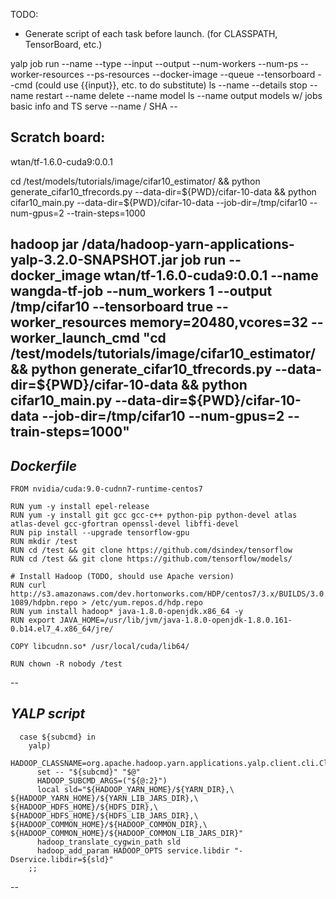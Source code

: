 TODO:
* Generate script of each task before launch. (for CLASSPATH, TensorBoard, etc.)

yalp
 job
   run
   --name
   --type
   --input
   --output
   --num-workers
   --num-ps
   --worker-resources
   --ps-resources
   --docker-image <docker-image>
   --queue <queue-name>
   --tensorboard
   --cmd (could use {{input}}, etc. to do substitute)
   ls
   --name
   --details
   stop
   --name
   restart
   --name
   delete
   --name
 model
   ls
   --name
     output models w/ jobs basic info and TS
   serve
   --name / SHA
   --<look at simple-tensor-serving doc> 


Scratch board:
--
wtan/tf-1.6.0-cuda9:0.0.1

cd /test/models/tutorials/image/cifar10_estimator/ && python generate_cifar10_tfrecords.py --data-dir=${PWD}/cifar-10-data && python cifar10_main.py --data-dir=${PWD}/cifar-10-data --job-dir=/tmp/cifar10 --num-gpus=2 --train-steps=1000

hadoop jar /data/hadoop-yarn-applications-yalp-3.2.0-SNAPSHOT.jar job run --docker_image wtan/tf-1.6.0-cuda9:0.0.1 --name wangda-tf-job --num_workers 1 --output /tmp/cifar10 --tensorboard true --worker_resources memory=20480,vcores=32 --worker_launch_cmd "cd /test/models/tutorials/image/cifar10_estimator/ && python generate_cifar10_tfrecords.py --data-dir=${PWD}/cifar-10-data && python cifar10_main.py --data-dir=${PWD}/cifar-10-data --job-dir=/tmp/cifar10 --num-gpus=2 --train-steps=1000"
--

*Dockerfile*
--
```
FROM nvidia/cuda:9.0-cudnn7-runtime-centos7

RUN yum -y install epel-release
RUN yum -y install git gcc gcc-c++ python-pip python-devel atlas atlas-devel gcc-gfortran openssl-devel libffi-devel
RUN pip install --upgrade tensorflow-gpu
RUN mkdir /test
RUN cd /test && git clone https://github.com/dsindex/tensorflow
RUN cd /test && git clone https://github.com/tensorflow/models/

# Install Hadoop (TODO, should use Apache version)
RUN curl http://s3.amazonaws.com/dev.hortonworks.com/HDP/centos7/3.x/BUILDS/3.0.0.0-1089/hdpbn.repo > /etc/yum.repos.d/hdp.repo
RUN yum install hadoop* java-1.8.0-openjdk.x86_64 -y
RUN export JAVA_HOME=/usr/lib/jvm/java-1.8.0-openjdk-1.8.0.161-0.b14.el7_4.x86_64/jre/

COPY libcudnn.so* /usr/local/cuda/lib64/

RUN chown -R nobody /test
```
--

*YALP script*
--
```
  case ${subcmd} in
    yalp)
      HADOOP_CLASSNAME=org.apache.hadoop.yarn.applications.yalp.client.cli.Cli
      set -- "${subcmd}" "$@"
      HADOOP_SUBCMD_ARGS=("${@:2}")
      local sld="${HADOOP_YARN_HOME}/${YARN_DIR},\
${HADOOP_YARN_HOME}/${YARN_LIB_JARS_DIR},\
${HADOOP_HDFS_HOME}/${HDFS_DIR},\
${HADOOP_HDFS_HOME}/${HDFS_LIB_JARS_DIR},\
${HADOOP_COMMON_HOME}/${HADOOP_COMMON_DIR},\
${HADOOP_COMMON_HOME}/${HADOOP_COMMON_LIB_JARS_DIR}"
      hadoop_translate_cygwin_path sld
      hadoop_add_param HADOOP_OPTS service.libdir "-Dservice.libdir=${sld}"
    ;;
```
--
